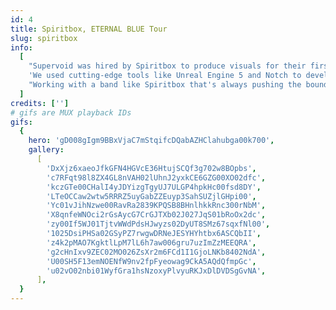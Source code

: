 ```yaml
---
id: 4
title: Spiritbox, ETERNAL BLUE Tour
slug: spiritbox
info:
  [
    "Supervoid was hired by Spiritbox to produce visuals for their first headlining tour in support of their album ETERNAL BLUE. The band wanted us to create a unique world for each song, focusing on environmental visuals that seamlessly blended with Lighting Designer Lenny Sasso's cues. Our goal was to transport the audience out of the theater and into an evolving abstract setting that matched the music.",
    'We used cutting-edge tools like Unreal Engine 5 and Notch to develop real-time animations that could be quickly adapted as the arrangements evolved.',
    "Working with a band like Spiritbox that's always pushing the boundaries of their music, we sought to capture their bleeding-edge mentality and create visuals that pushed the boundaries of what's previously been seen at a metal show into something that felt stadium-sized and as massive as the band's music.",
  ]
credits: ['']
# gifs are MUX playback IDs
gifs:
  {
    hero: 'gD008gIgm9BBxVjaC7mStqifcDQabAZHClahubga00k700',
    gallery:
      [
        'DxXjz6xaeoJfkGFN4HGVcE36HtujSCQf3g702w8BOpbs',
        'c7RFqt98l8ZX4GL8nVAH02lUhnJ2yxkCE6GZG00XO02dfc',
        'kczGTe00CHalI4yJDYizgTgyUJ7ULGP4hpkHc00fsd8DY',
        'LTeOCCaw2wtw5RRRZ5uyGabZZEuyp3SahSUZjlGHpi00',
        'Yc01vJihNzwe00RavRa2839KPQSB8BHnlhkkRnc300rNbM',
        'X8qnfeWNOci2rGsAycG7CrGJTXb02J027JqS01bRoOx2dc',
        'zy00If5WJ01TjtvWWdPdsHJwyzs02DyUT8SMz67sqxfNl00',
        '1025DsiPHSa02GSyPZ7rwgwDRNeJESYHYhtbx6ASCQbII',
        'z4k2pMAO7KgktlLpM7lL6h7aw006gru7uzImZzMEEQRA',
        'g2cHnIxv9ZEC02MO026ZsXr2m6FCd1I1GjoLNKb8402NdA',
        'U00SH5F13emNOENfW9nv2fpFyeowag9CkA5AQdQfmpGc',
        'u02vO02nbi01WyfGra1hsNzoxyPlvyuRKJxDlDVDSgGvNA',
      ],
  }
---
```

